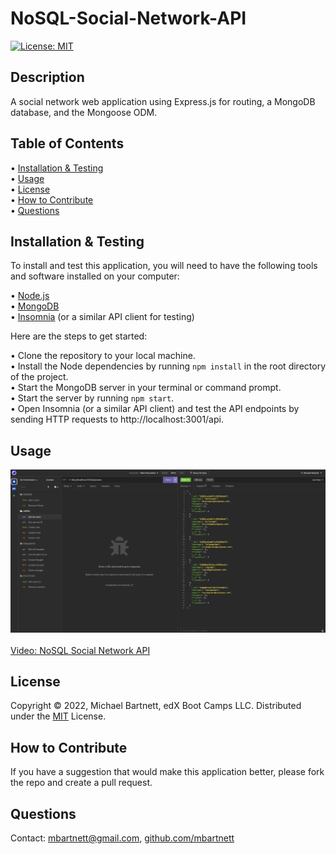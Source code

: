 # NoSQL-Social-Network-API

[![License: MIT](https://img.shields.io/badge/License-MIT-yellow.svg)](https://opensource.org/licenses/MIT)

## Description

A social network web application using Express.js for routing, a MongoDB database, and the Mongoose ODM.

## Table of Contents

&bull; [Installation & Testing](#installation--testing)<br>
&bull; [Usage](#usage)<br>
&bull; [License](#license)<br>
&bull; [How to Contribute](#how-to-contribute)<br>
&bull; [Questions](#questions)

## Installation & Testing

To install and test this application, you will need to have the following tools and software installed on your computer:

&bull; [Node.js](https://nodejs.org/en/) <br>
&bull; [MongoDB](https://www.mongodb.com/)<br> 
&bull; [Insomnia](https://insomnia.rest/) (or a similar API client for testing)

Here are the steps to get started:

&bull; Clone the repository to your local machine.<br>
&bull; Install the Node dependencies by running `npm install` in the root directory of the project.<br>
&bull; Start the MongoDB server in your terminal or command prompt.<br>
&bull; Start the server by running `npm start`.<br>
&bull; Open Insomnia (or a similar API client) and test the API endpoints by sending HTTP requests to http://localhost:3001/api.

## Usage

![NoSQL Social Network API](./assets/images/NoSQL-Social-Network-API.png)<br><br>
[Video: NoSQL Social Network API](TK)

## License

Copyright © 2022, Michael Bartnett, edX Boot Camps LLC. Distributed under the [MIT](https://opensource.org/licenses/MIT) License.<br>

## How to Contribute

If you have a suggestion that would make this application better, please fork the repo and create a pull request.

## Questions

Contact: mbartnett@gmail.com, [github.com/mbartnett](https://github.com/mbartnett)    